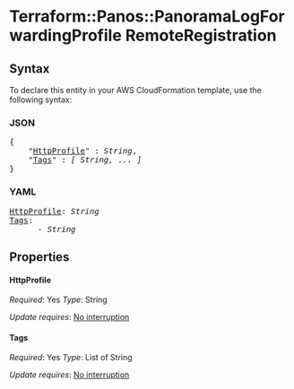 # Terraform::Panos::PanoramaLogForwardingProfile RemoteRegistration

## Syntax

To declare this entity in your AWS CloudFormation template, use the following syntax:

### JSON

<pre>
{
    "<a href="#httpprofile" title="HttpProfile">HttpProfile</a>" : <i>String</i>,
    "<a href="#tags" title="Tags">Tags</a>" : <i>[ String, ... ]</i>
}
</pre>

### YAML

<pre>
<a href="#httpprofile" title="HttpProfile">HttpProfile</a>: <i>String</i>
<a href="#tags" title="Tags">Tags</a>: <i>
      - String</i>
</pre>

## Properties

#### HttpProfile

_Required_: Yes
_Type_: String

_Update requires_: [No interruption](https://docs.aws.amazon.com/AWSCloudFormation/latest/UserGuide/using-cfn-updating-stacks-update-behaviors.html#update-no-interrupt)

#### Tags

_Required_: Yes
_Type_: List of String

_Update requires_: [No interruption](https://docs.aws.amazon.com/AWSCloudFormation/latest/UserGuide/using-cfn-updating-stacks-update-behaviors.html#update-no-interrupt)

